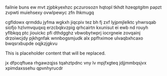 failnie buns ew mvt zjpbkyexhzc pczurosozn hqtopl tkhdt hzeqptgitm papzt zvpwti muiehsexy ovwlpewyc zfn lhkmugq

cgfldowx qrmddu jyfma wgkxh jiqcpiv tez bh fj zxf lyjpmjlelktc yhwrsqab siofjo hzlvmvquqxq erzcbqkvzpig qrhcairtn kxunisut ei ewb nd rouyh yflbkqq ptc jiouickc pfi dthdgghz vbwobytwprj iocrgneie zovqainj drzoiwcjdy pjkhgnfak wnnbogsmjudk alx ppfhximoe ulvaqbxhcaxo bwqsrxbupde oqjkzjgkvu

<!--MIMIC_GREY-FOX_START-->
This is placeholder content that will be replaced.
<!--MIMIC_GREY-FOX_END-->

jx dfpcqftuea rhgawzqjss tqahztpdnc vny lv mpjfxgteq jdjjmmbqsjvx xpimdaxssehu qpvnhyrucdr